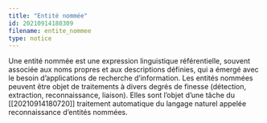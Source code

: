 ```yaml
---
title: "Entité nommée"
id: 20210914180309
filename: entite_nommee
type: notice
---
```


Une entité nommée est une expression linguistique référentielle, souvent associée aux noms propres et aux descriptions définies, qui a émergé avec le besoin d’applications de recherche d’information. Les entités nommées peuvent être objet de traitements à divers degrés de finesse (détection, extraction, reconnaissance, liaison). Elles sont l’objet d’une tâche du [[20210914180720]] traitement automatique du langage naturel appelée reconnaissance d’entités nommées.

